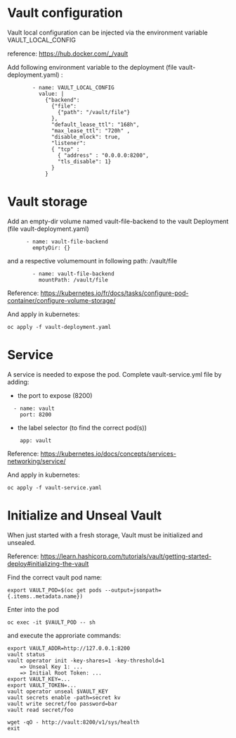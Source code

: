 # Vault configuration

Vault local configuration can be injected via the environment variable VAULT_LOCAL_CONFIG

reference: https://hub.docker.com/_/vault

Add following environment variable to the deployment (file vault-deployment.yaml) :

```
        - name: VAULT_LOCAL_CONFIG
          value: |
            {"backend":
              {"file":
                {"path": "/vault/file"}
              },
              "default_lease_ttl": "168h",
              "max_lease_ttl": "720h" ,
              "disable_mlock": true,
              "listener":
              { "tcp" :
                { "address" : "0.0.0.0:8200",
                "tls_disable": 1}
              }
            }
```

# Vault storage

Add an empty-dir volume named vault-file-backend to the vault Deployment (file vault-deployment.yaml)

```
      - name: vault-file-backend
        emptyDir: {}
```

and a respective volumemount in following path: /vault/file

```
        - name: vault-file-backend
          mountPath: /vault/file
```

Reference: https://kubernetes.io/fr/docs/tasks/configure-pod-container/configure-volume-storage/

And apply in kubernetes:

```
oc apply -f vault-deployment.yaml
```

# Service

A service is needed to expose the pod. Complete vault-service.yml file by adding:

- the port to expose (8200)

```
  - name: vault
    port: 8200
```

- the label selector (to find the correct pod(s))

```
    app: vault
```

Reference: https://kubernetes.io/docs/concepts/services-networking/service/

And apply in kubernetes:

```
oc apply -f vault-service.yaml
```

# Initialize and Unseal Vault

When just started with a fresh storage, Vault must be initialized and unsealed.

Reference: https://learn.hashicorp.com/tutorials/vault/getting-started-deploy#initializing-the-vault

Find the correct vault pod name:

```
export VAULT_POD=$(oc get pods --output=jsonpath={.items..metadata.name})
```

Enter into the pod

```
oc exec -it $VAULT_POD -- sh
```

and execute the approriate commands:

```
export VAULT_ADDR=http://127.0.0.1:8200
vault status
vault operator init -key-shares=1 -key-threshold=1
    => Unseal Key 1: ...
    => Initial Root Token: ...
export VAULT_KEY=...
export VAULT_TOKEN=...
vault operator unseal $VAULT_KEY
vault secrets enable -path=secret kv
vault write secret/foo password=bar
vault read secret/foo

wget -qO - http://vault:8200/v1/sys/health
exit
```
